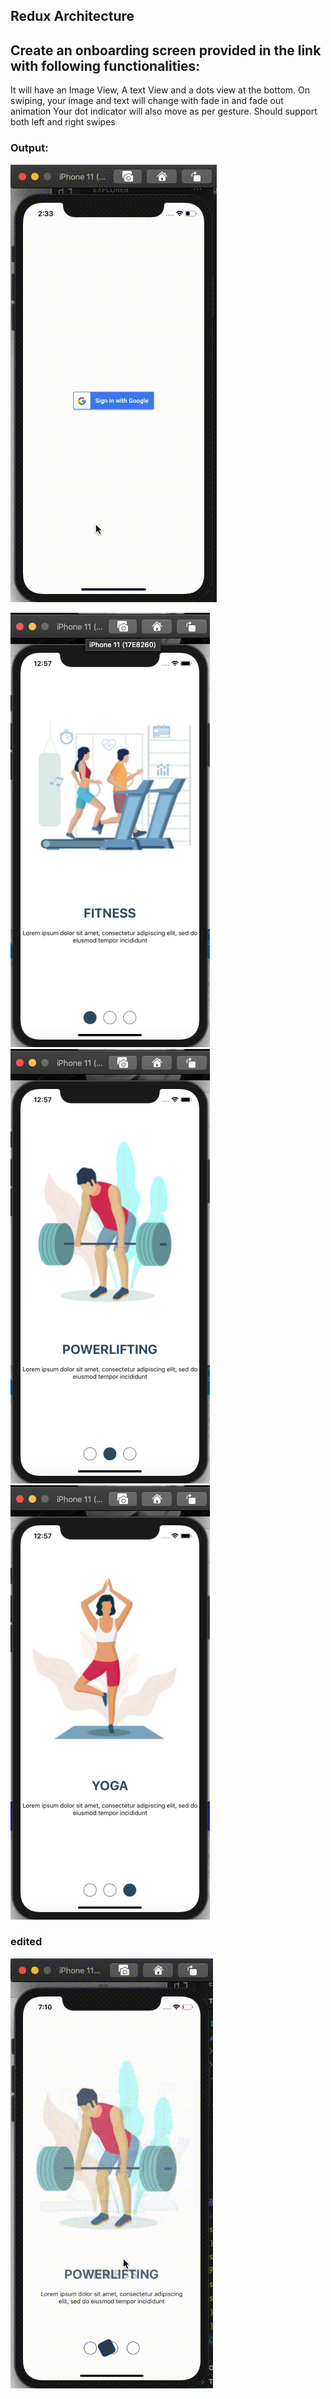 ## Redux Architecture

## Create an onboarding screen provided in the link with following functionalities:

It will have an Image View, A text View and a dots view at the bottom.
On swiping, your image and text will change with fade in and fade out animation
Your dot indicator will also move as per gesture.
Should support both left and right swipes

### Output:

<img src="./src/assets/video.gif">

<img src='./src/assets/screenshot1.png'> <img src='./src/assets/screenshot2.png'>
<img src='./src/assets/screenshot3.png'>

### edited

<img src="./src/assets/video2.gif">
